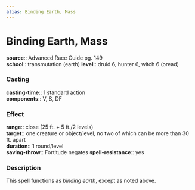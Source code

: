```yaml
---
alias: Binding Earth, Mass
---
```


# Binding Earth, Mass 

**source**:: Advanced Race Guide pg. 149  
**school**:: transmutation (earth)
**level**:: druid 6, hunter 6, witch 6 (oread)

### Casting 

**casting-time**:: 1 standard action  
**components**:: V, S, DF

### Effect 

**range**:: close (25 ft. + 5 ft./2 levels)  
**target**:: one creature or object/level, no two of which can be more than 30 ft. apart  
**duration**:: 1 round/level  
**saving-throw**:: Fortitude negates
**spell-resistance**:: yes

### Description 

This spell functions as *binding earth*, except as noted above.
